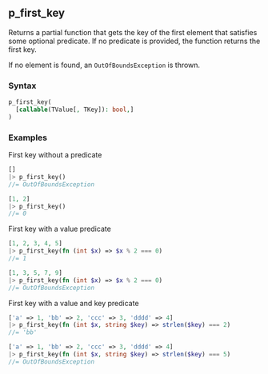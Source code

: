 [//]: # (This file is autogenerated)

## p_first_key

Returns a partial function that gets the key of the first element that satisfies some optional predicate.
If no predicate is provided, the function returns the first key.

If no element is found, an `OutOfBoundsException` is thrown.

### Syntax
```php
p_first_key(
  [callable(TValue[, TKey]): bool,]
)
```

### Examples
First key without a predicate
```php
[]
|> p_first_key()
//= OutOfBoundsException
```
```php
[1, 2]
|> p_first_key()
//= 0
```
First key with a value predicate
```php
[1, 2, 3, 4, 5]
|> p_first_key(fn (int $x) => $x % 2 === 0)
//= 1
```
```php
[1, 3, 5, 7, 9]
|> p_first_key(fn (int $x) => $x % 2 === 0)
//= OutOfBoundsException
```
First key with a value and key predicate
```php
['a' => 1, 'bb' => 2, 'ccc' => 3, 'dddd' => 4]
|> p_first_key(fn (int $x, string $key) => strlen($key) === 2)
//= 'bb'
```
```php
['a' => 1, 'bb' => 2, 'ccc' => 3, 'dddd' => 4]
|> p_first_key(fn (int $x, string $key) => strlen($key) === 5)
//= OutOfBoundsException
```
